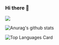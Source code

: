 ### Hi there 👋

![](https://komarev.com/ghpvc/?username=your-github-omerfruk&color=green)

![Anurag's github stats](https://github-readme-stats.vercel.app/api?username=omerfruk&show_icons=true&theme=merko)

![Top Languages Card](https://github-readme-stats.vercel.app/api/top-langs/?username=omerfruk)

<!--
Here are some ideas to get you started:

- 🔭 I’m currently working on ...
- 🌱 I’m currently learning ...
- 👯 I’m looking to collaborate on ...
- 🤔 I’m looking for help with ...
- 💬 Ask me about ...
- 📫 How to reach me: ...
- 😄 Pronouns: ...
- ⚡ Fun fact: ...
-->
